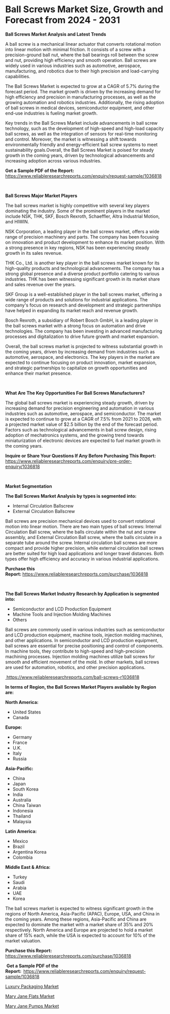 <p><h1>Ball Screws Market Size, Growth and Forecast from 2024 - 2031</h1></p><p><strong>Ball Screws Market Analysis and Latest Trends</strong></p>
<p><p>A ball screw is a mechanical linear actuator that converts rotational motion into linear motion with minimal friction. It consists of a screw with a precision-ground ball nut, where the ball bearings roll between the screw and nut, providing high efficiency and smooth operation. Ball screws are widely used in various industries such as automotive, aerospace, manufacturing, and robotics due to their high precision and load-carrying capabilities.</p><p>The Ball Screws Market is expected to grow at a CAGR of 5.7% during the forecast period. The market growth is driven by the increasing demand for high efficiency and precision in manufacturing processes, as well as the growing automation and robotics industries. Additionally, the rising adoption of ball screws in medical devices, semiconductor equipment, and other end-use industries is fueling market growth.</p><p>Key trends in the Ball Screws Market include advancements in ball screw technology, such as the development of high-speed and high-load capacity ball screws, as well as the integration of sensors for real-time monitoring and control. Moreover, the market is witnessing a shift towards environmentally friendly and energy-efficient ball screw systems to meet sustainability goals.Overall, the Ball Screws Market is poised for steady growth in the coming years, driven by technological advancements and increasing adoption across various industries.</p></p>
<p><strong>Get a Sample PDF of the Report:&nbsp;</strong> <a href="https://www.reliableresearchreports.com/enquiry/request-sample/1036818">https://www.reliableresearchreports.com/enquiry/request-sample/1036818</a></p>
<p>&nbsp;</p>
<p><strong>Ball Screws Major Market Players</strong></p>
<p><p>The ball screws market is highly competitive with several key players dominating the industry. Some of the prominent players in the market include NSK, THK, SKF, Bosch Rexroth, Schaeffler, Altra Industrial Motion, and HIWIN.</p><p>NSK Corporation, a leading player in the ball screws market, offers a wide range of precision machinery and parts. The company has been focusing on innovation and product development to enhance its market position. With a strong presence in key regions, NSK has been experiencing steady growth in its sales revenue.</p><p>THK Co., Ltd. is another key player in the ball screws market known for its high-quality products and technological advancements. The company has a strong global presence and a diverse product portfolio catering to various industries. THK has been witnessing significant growth in its market share and sales revenue over the years.</p><p>SKF Group is a well-established player in the ball screws market, offering a wide range of products and solutions for industrial applications. The company's focus on research and development and strategic partnerships have helped in expanding its market reach and revenue growth.</p><p>Bosch Rexroth, a subsidiary of Robert Bosch GmbH, is a leading player in the ball screws market with a strong focus on automation and drive technologies. The company has been investing in advanced manufacturing processes and digitalization to drive future growth and market expansion.</p><p>Overall, the ball screws market is projected to witness substantial growth in the coming years, driven by increasing demand from industries such as automotive, aerospace, and electronics. The key players in the market are expected to continue focusing on product innovation, market expansion, and strategic partnerships to capitalize on growth opportunities and enhance their market presence.</p></p>
<p>&nbsp;</p>
<p><strong>What Are The Key Opportunities For Ball Screws Manufacturers?</strong></p>
<p><p>The global ball screws market is experiencing steady growth, driven by increasing demand for precision engineering and automation in various industries such as automotive, aerospace, and semiconductor. The market is expected to continue to grow at a CAGR of 7.5% from 2021 to 2026, with a projected market value of $2.5 billion by the end of the forecast period. Factors such as technological advancements in ball screw design, rising adoption of mechatronics systems, and the growing trend towards miniaturization of electronic devices are expected to fuel market growth in the coming years.</p></p>
<p><strong>Inquire or Share Your Questions If Any Before Purchasing This Report:</strong> <a href="https://www.reliableresearchreports.com/enquiry/pre-order-enquiry/1036818">https://www.reliableresearchreports.com/enquiry/pre-order-enquiry/1036818</a></p>
<p>&nbsp;</p>
<p><strong>Market Segmentation</strong></p>
<p><strong>The Ball Screws Market Analysis by types is segmented into:</strong></p>
<p><ul><li>Internal Circulation Ballscrew</li><li>External Circulation Ballscrew</li></ul></p>
<p><p>Ball screws are precision mechanical devices used to convert rotational motion into linear motion. There are two main types of ball screws: Internal Circulation Ball screw, where the balls circulate within the nut and screw assembly, and External Circulation Ball screw, where the balls circulate in a separate tube around the screw. Internal circulation ball screws are more compact and provide higher precision, while external circulation ball screws are better suited for high load applications and longer travel distances. Both types offer high efficiency and accuracy in various industrial applications.</p></p>
<p><strong>Purchase this Report:&nbsp;</strong><a href="https://www.reliableresearchreports.com/purchase/1036818">https://www.reliableresearchreports.com/purchase/1036818</a></p>
<p>&nbsp;</p>
<p><strong>The Ball Screws Market Industry Research by Application is segmented into:</strong></p>
<p><ul><li>Semiconductor and LCD Production Equipment</li><li>Machine Tools and Injection Molding Machines</li><li>Others</li></ul></p>
<p><p>Ball screws are commonly used in various industries such as semiconductor and LCD production equipment, machine tools, injection molding machines, and other applications. In semiconductor and LCD production equipment, ball screws are essential for precise positioning and control of components. In machine tools, they contribute to high-speed and high-precision machining processes. Injection molding machines utilize ball screws for smooth and efficient movement of the mold. In other markets, ball screws are used for automation, robotics, and other precision applications.</p></p>
<p><a href="https://www.reliableresearchreports.com/ball-screws-r1036818">&nbsp;https://www.reliableresearchreports.com/ball-screws-r1036818</a></p>
<p><strong>In terms of Region, the Ball Screws Market Players available by Region are:</strong></p>
<p>
    <p> <strong> North America: </strong>
        <ul>
            <li>United States</li>
            <li>Canada</li>
        </ul>
        </p> 
    <p> <strong> Europe: </strong>
        <ul>
            <li>Germany</li>
            <li>France</li>
            <li>U.K.</li>
            <li>Italy</li>
            <li>Russia</li>
        </ul>
        </p> 
    <p> <strong> Asia-Pacific: </strong>
        <ul>
            <li>China</li>
            <li>Japan</li>
            <li>South Korea</li>
            <li>India</li>
            <li>Australia</li>
            <li>China Taiwan</li>
            <li>Indonesia</li>
            <li>Thailand</li>
            <li>Malaysia</li>
        </ul>
        </p> 
    <p> <strong> Latin America: </strong>
        <ul>
            <li>Mexico</li>
            <li>Brazil</li>
            <li>Argentina Korea</li>
            <li>Colombia</li>
        </ul>
        </p> 
    <p> <strong> Middle East & Africa: </strong>
        <ul>
            <li>Turkey</li>
            <li>Saudi</li>
            <li>Arabia</li>
            <li>UAE</li>
            <li>Korea</li>
        </ul>
    </p>
    </p>
<p><p>The ball screws market is expected to witness significant growth in the regions of North America, Asia-Pacific (APAC), Europe, USA, and China in the coming years. Among these regions, Asia-Pacific and China are expected to dominate the market with a market share of 35% and 20% respectively. North America and Europe are projected to hold a market share of 15% each, while the USA is expected to account for 10% of the market valuation.</p></p>
<p><strong>Purchase this Report: </strong><a href="https://www.reliableresearchreports.com/purchase/1036818">https://www.reliableresearchreports.com/purchase/1036818</a></p>
<p>&nbsp;<strong>Get a Sample PDF of the Report:&nbsp;&nbsp;</strong><a href="https://www.reliableresearchreports.com/enquiry/request-sample/1036818">https://www.reliableresearchreports.com/enquiry/request-sample/1036818</a></p>
<p><strong></strong></p>
<p><p><a href="https://www.linkedin.com/pulse/luxury-packaging-market-research-report-its-history-forecast-iqx7e?trackingId=d3W%2FSt8C%2BjhSeRiZd2rdjQ%3D%3D">Luxury Packaging Market</a></p><p><a href="https://www.linkedin.com/pulse/mary-jane-flats-market-research-report-its-history-forecast-xqrve?trackingId=zfXPjGHsnsTYGGz2NO86Pg%3D%3D">Mary Jane Flats Market</a></p><p><a href="https://www.linkedin.com/pulse/mary-jane-pumps-market-size-outlook-forecast-2024-2031-firmotion-trjre?trackingId=p%2Fpk1uT0DCKBEnoAxfo3uA%3D%3D">Mary Jane Pumps Market</a></p></p>